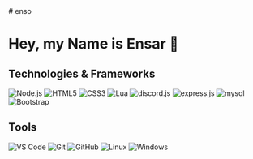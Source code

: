<div align="left">
# enso

# Hey, my Name is Ensar 👋


## Technologies & Frameworks

<img src="https://img.shields.io/badge/Node.js-black?style=for-the-badge&logo=node.js" alt="Node.js">
<img src="https://img.shields.io/badge/HTML5-black?style=for-the-badge&logo=html5" alt="HTML5">
<img src="https://img.shields.io/badge/CSS3-black?style=for-the-badge&logo=css3" alt="CSS3">
<img src="https://img.shields.io/badge/Lua-black?style=for-the-badge&logo=lua" alt="Lua">
<img src="https://img.shields.io/badge/discord.js-black?style=for-the-badge&logo=discord" alt="discord.js">
<img src="https://img.shields.io/badge/express.js-black?style=for-the-badge&logo=express" alt="express.js">
<img src="https://img.shields.io/badge/mysql-black?style=for-the-badge&logo=mysql" alt="mysql">
<img src="https://img.shields.io/badge/Bootstrap-black?style=for-the-badge&logo=bootstrap" alt="Bootstrap">

## Tools

<img src="https://img.shields.io/badge/VS%20Code-black?style=for-the-badge&logo=visual-studio-code" alt="VS Code">
<img src="https://img.shields.io/badge/Git-black?style=for-the-badge&logo=git" alt="Git">
<img src="https://img.shields.io/badge/GitHub-black?style=for-the-badge&logo=github" alt="GitHub">
<img src="https://img.shields.io/badge/Linux-black?style=for-the-badge&logo=linux" alt="Linux">
<img src="https://img.shields.io/badge/Windows-black?style=for-the-badge&logo=windows" alt="Windows">


</div>
